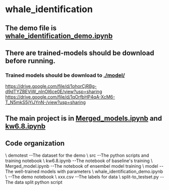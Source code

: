 # whale_identification
## The demo file is [whale_identification_demo.ipynb](https://github.com/ReBachtr/whale_identification/blob/master/whale_identification_demo.ipynb)
## There are trained-models should be download before running.
### Trained models should be download to [./model/](https://github.com/ReBachtr/whale_identification/tree/master/model) 
 https://drive.google.com/file/d/1ohorCjRBg-d9dTYZBEViW_nlnOI6ce0E/view?usp=sharing 
 https://drive.google.com/file/d/1qOrfbHP4qA-XcM6-T_N5mkS5jYiJYnN-/view?usp=sharing
## The main project is in [Merged_models.ipynb](https://github.com/ReBachtr/whale_identification/blob/master/src/Merged_model.ipynb) and [kw6.8.ipynb](https://github.com/ReBachtr/whale_identification/blob/master/src/kw6.8.ipynb)
## Code organization
\\ demotest                     --The dataset for the demo
\\ src                          --The python scripts and training notebook
\\     kw6.8.ipynb              --The notebook of baseline's training
\\     Merged_model.ipynb       --The notebook of ensembel model training
\\ model                        --The well-trained models with parameters
\\ whale_identification_demo.ipynb
\\                              --The demo notebook
\\ xxx.csv                      --The labels for data
\\ split-to_testset.py          --The data split python script
